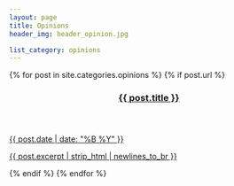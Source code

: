 ```yaml
---
layout: page
title: Opinions
header_img: header_opinion.jpg

list_category: opinions
---
```


<section class="articles">
   {% for post in site.categories.opinions %}
      {% if post.url %}
         <a class="article_card {{post.article_class}}" href="{{ post.url }}">
            <header style="background-image:url(
               {% if post.teaser_img %}
                  '/images/posts/{{ post.folder }}/{{ post.teaser_img }}'
               {% elsif post.header_img %}
                  '/images/posts/{{ post.folder }}/{{ post.header_img }}'
               {% else %}
                  '/images/posts/{{ post.folder }}/header.jpg'
               {% endif %}
            )">
               <h3>{{ post.title }}</h3>
            </header>
            <time datetime="{{ post.date | date: '%Y-%m-%d' }}">{{ post.date | date: "%B %Y" }}</time>
            <p>{{ post.excerpt | strip_html | newlines_to_br }}</p>
         </a>
      {% endif %}
   {% endfor %}    
</section>